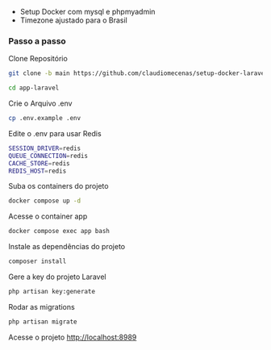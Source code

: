 

- Setup Docker com mysql e phpmyadmin
- Timezone ajustado para o Brasil

### Passo a passo
Clone Repositório
```sh
git clone -b main https://github.com/claudiomecenas/setup-docker-laravel-11-BR.git app-laravel
```
```sh
cd app-laravel
```

Crie o Arquivo .env
```sh
cp .env.example .env
```

Edite o .env para usar Redis
```sh
SESSION_DRIVER=redis
QUEUE_CONNECTION=redis  
CACHE_STORE=redis  
REDIS_HOST=redis  
```

Suba os containers do projeto
```sh
docker compose up -d
```

Acesse o container app
```sh
docker compose exec app bash
```


Instale as dependências do projeto
```sh
composer install
```

Gere a key do projeto Laravel
```sh
php artisan key:generate
```

Rodar as migrations
```sh
php artisan migrate
```

Acesse o projeto
[http://localhost:8989](http://localhost:8989)
